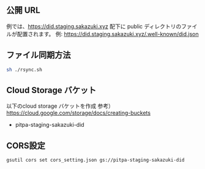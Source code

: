 ## 公開 URL
例では、https://did.staging.sakazuki.xyz 配下に public ディレクトリのファイルが配置されます。
例: https://did.staging.sakazuki.xyz/.well-known/did.json

## ファイル同期方法

```sh
sh ./rsync.sh
```
## Cloud Storage バケット
以下のcloud storage バケットを作成
参考）https://cloud.google.com/storage/docs/creating-buckets

- pitpa-staging-sakazuki-did

## CORS設定

```sh
gsutil cors set cors_setting.json gs://pitpa-staging-sakazuki-did
```